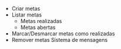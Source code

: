 - Criar metas
- Listar metas
  - Metas realizadas
  - Metas abertas
- Marcar/Desmarcar metas como realizadas
- Remover metas
Sistema de mensagens